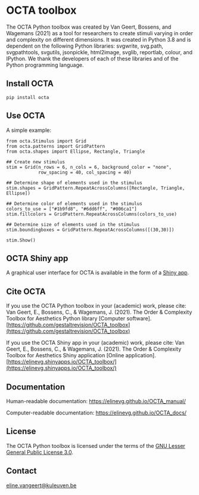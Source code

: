 # OCTA toolbox

The OCTA Python toolbox was created by Van Geert, Bossens, and Wagemans (2021) as a tool for researchers to create stimuli varying in order and complexity on different dimensions. 
It was created in Python 3.8 and is dependent on the following Python libraries: svgwrite, svg.path, svgpathtools, svgutils, jsonpickle, html2image, svglib, reportlab, colour, and IPython. 
We thank the developers of each of these libraries and of the Python programming language.

## Install OCTA

```
pip install octa
```

## Use OCTA

A simple example:

```
from octa.Stimulus import Grid
from octa.patterns import GridPattern
from octa.shapes import Ellipse, Rectangle, Triangle

## Create new stimulus
stim = Grid(n_rows = 6, n_cols = 6, background_color = "none",
            row_spacing = 40, col_spacing = 40)

## Determine shape of elements used in the stimulus
stim.shapes = GridPattern.RepeatAcrossColumns([Rectangle, Triangle, Ellipse])

## Determine color of elements used in the stimulus
colors_to_use = ["#1b9fd8", "#6dd6ff", "#006ca1"]
stim.fillcolors = GridPattern.RepeatAcrossColumns(colors_to_use)

## Determine size of elements used in the stimulus
stim.boundingboxes = GridPattern.RepeatAcrossColumns([(30,30)])

stim.Show()
```

## OCTA Shiny app
A graphical user interface for OCTA is available in the form of a [Shiny app](https://elinevg.shinyapps.io/OCTA_toolbox/).

## Cite OCTA
If you use the OCTA Python toolbox in your (academic) work, please cite:
Van Geert, E., Bossens, C., & Wagemans, J. (2021). The Order & Complexity Toolbox for Aesthetics Python library [Computer software]. [https://github.com/gestaltrevision/OCTA_toolbox](https://github.com/gestaltrevision/OCTA_toolbox)

If you use the OCTA Shiny app in your (academic) work, please cite:
Van Geert, E., Bossens, C., & Wagemans, J. (2021). The Order & Complexity Toolbox for Aesthetics Shiny application [Online application]. [https://elinevg.shinyapps.io/OCTA_toolbox/](https://elinevg.shinyapps.io/OCTA_toolbox/)

## Documentation
Human-readable documentation: https://elinevg.github.io/OCTA_manual/

Computer-readable documentation: https://elinevg.github.io/OCTA_docs/

## License
The OCTA Python toolbox is licensed under the terms of the [GNU Lesser General Public License 3.0](https://choosealicense.com/licenses/lgpl-3.0/).

## Contact
[eline.vangeert@kuleuven.be](mailto:eline.vangeert@kuleuven.be)
